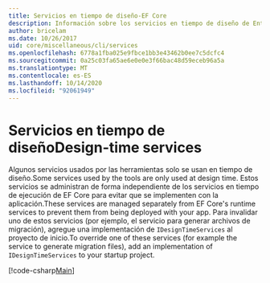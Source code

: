 ```yaml
---
title: Servicios en tiempo de diseño-EF Core
description: Información sobre los servicios en tiempo de diseño de Entity Framework Core
author: bricelam
ms.date: 10/26/2017
uid: core/miscellaneous/cli/services
ms.openlocfilehash: 6778a1fba025e9fbce1bb3e43462b0ee7c5dcfc4
ms.sourcegitcommit: 0a25c03fa65ae6e0e0e3f66bac48d59eceb96a5a
ms.translationtype: MT
ms.contentlocale: es-ES
ms.lasthandoff: 10/14/2020
ms.locfileid: "92061949"
---
```

# <a name="design-time-services"></a><span data-ttu-id="0d7bc-103">Servicios en tiempo de diseño</span><span class="sxs-lookup"><span data-stu-id="0d7bc-103">Design-time services</span></span>

<span data-ttu-id="0d7bc-104">Algunos servicios usados por las herramientas solo se usan en tiempo de diseño.</span><span class="sxs-lookup"><span data-stu-id="0d7bc-104">Some services used by the tools are only used at design time.</span></span> <span data-ttu-id="0d7bc-105">Estos servicios se administran de forma independiente de los servicios en tiempo de ejecución de EF Core para evitar que se implementen con la aplicación.</span><span class="sxs-lookup"><span data-stu-id="0d7bc-105">These services are managed separately from EF Core's runtime services to prevent them from being deployed with your app.</span></span> <span data-ttu-id="0d7bc-106">Para invalidar uno de estos servicios (por ejemplo, el servicio para generar archivos de migración), agregue una implementación de `IDesignTimeServices` al proyecto de inicio.</span><span class="sxs-lookup"><span data-stu-id="0d7bc-106">To override one of these services (for example the service to generate migration files), add an implementation of `IDesignTimeServices` to your startup project.</span></span>

[!code-csharp[Main](../../../../samples/core/Miscellaneous/CommandLine/DesignTimeServices.cs)]
